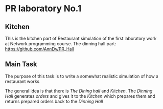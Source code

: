 # PR laboratory No.1
## Kitchen

This is the kitchen part of Restaurant simulation of the first laboratory work at Network programming course.
The dinning hall part: https://github.com/AnnDv/PR_Hall
## Main Task

The purpose of this task is to write a somewhat realistic simulation of how a restaurant works.
    
The general idea is that there is *The Dining hall* and *Kitchen*.
The *Dinning Hall* generates *orders* and gives it to the *Kitchen* which prepares them and returns prepared orders back to the *Dinning Hall*
